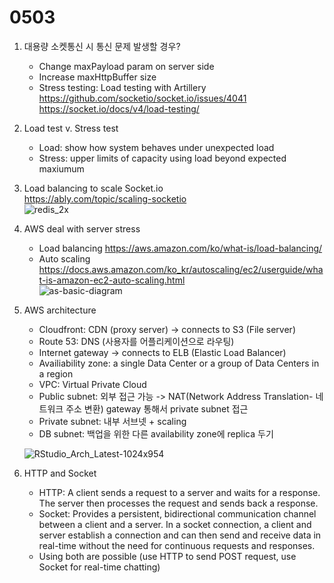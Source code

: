 # 0503

1. 대용량 소켓통신 시 통신 문제 발생할 경우?
    - Change maxPayload param on server side  
    - Increase maxHttpBuffer size
    - Stress testing: Load testing with Artillery  
    <https://github.com/socketio/socket.io/issues/4041>  
    <https://socket.io/docs/v4/load-testing/>

2. Load test v. Stress test  
    - Load: show how system behaves under unexpected load
    - Stress: upper limits of capacity using load beyond expected maxiumum

3. Load balancing to scale Socket.io  
    <https://ably.com/topic/scaling-socketio>  
    ![redis_2x](https://user-images.githubusercontent.com/104475739/235825781-aa4175f9-31df-4b72-bc31-8dc80249919e.jpg)

4. AWS deal with server stress
    - Load balancing
    <https://aws.amazon.com/ko/what-is/load-balancing/>
    - Auto scaling  
    <https://docs.aws.amazon.com/ko_kr/autoscaling/ec2/userguide/what-is-amazon-ec2-auto-scaling.html>  
    ![as-basic-diagram](https://user-images.githubusercontent.com/104475739/235826426-703a8313-2ed2-4ebe-82c9-775393fc604f.png)

5. AWS architecture  
    - Cloudfront: CDN (proxy server) -> connects to S3 (File server)
    - Route 53: DNS (사용자를 어플리케이션으로 라우팅)
    - Internet gateway -> connects to ELB (Elastic Load Balancer)
    - Availiability zone: a single Data Center or a group of Data Centers in a region
    - VPC: Virtual Private Cloud
    - Public subnet: 외부 접근 가능 -> NAT(Network Address Translation- 네트워크 주소 변환) gateway 통해서 private subnet 접근
    - Private subnet: 내부 서브넷 + scaling
    - DB subnet: 백업을 위한 다른 availability zone에 replica 두기  

    ![RStudio_Arch_Latest-1024x954](https://user-images.githubusercontent.com/104475739/235834775-4247178a-ffc5-4adf-ba17-f1f3f505d235.png)

6. HTTP and Socket
    - HTTP:  A client sends a request to a server and waits for a response. The server then processes the request and sends back a response.
    - Socket:  Provides a persistent, bidirectional communication channel between a client and a server. In a socket connection, a client and server establish a connection and can then send and receive data in real-time without the need for continuous requests and responses.
    - Using both are possible (use HTTP to send POST request, use Socket for real-time chatting)
